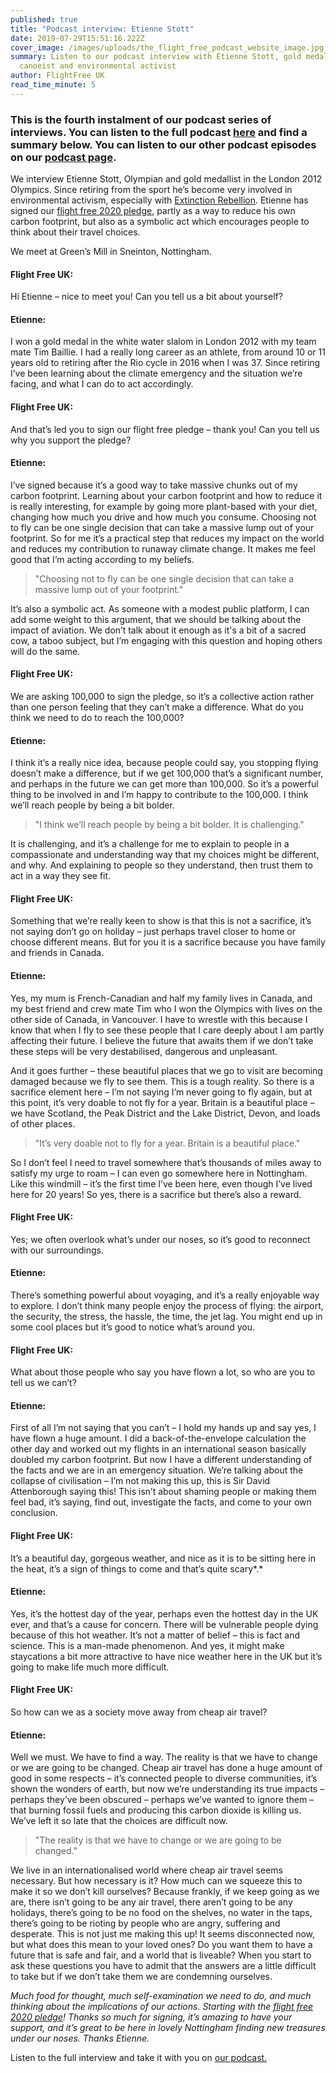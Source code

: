 ```yaml
---
published: true
title: "Podcast interview: Etienne Stott"
date: 2019-07-29T15:51:16.222Z
cover_image: /images/uploads/the_flight_free_podcast_website_image.jpg
summary: Listen to our podcast interview with Etienne Stott, gold medal-winning
  canoeist and environmental activist
author: FlightFree UK
read_time_minute: 5
---
```

### This is the fourth instalment of our podcast series of interviews. You can listen to the full podcas[](https://www.flightfree.co.uk/podcast/episode/c2c15969/vipul-patel)t [](https://soundcloud.com/info-728724237/vipul-patel)[here](https://soundcloud.com/info-728724237/etienne-stott) and find a summary below. You can listen to our other podcast episodes on our [podcast page](https://flightfree.co.uk/podcast/).

We interview Etienne Stott, Olympian and gold medallist in the London 2012 Olympics. Since retiring from the sport he’s become very involved in environmental activism, especially with [Extinction Rebellion](https://rebellion.earth/). Etienne has signed our [flight free 2020 pledge](https://www.flightfree.co.uk/pledge), partly as a way to reduce his own carbon footprint, but also as a symbolic act which encourages people to think about their travel choices.

We meet at Green’s Mill in Sneinton, Nottingham. 

#### Flight Free UK:

Hi Etienne – nice to meet you! Can you tell us a bit about yourself?

#### Etienne:

I won a gold medal in the white water slalom in London 2012 with my team mate Tim Baillie. I had a really long career as an athlete, from around 10 or 11 years old to retiring after the Rio cycle in 2016 when I was 37. Since retiring I’ve been learning about the climate emergency and the situation we’re facing, and what I can do to act accordingly. 

#### Flight Free UK:

And that’s led you to sign our flight free pledge – thank you! Can you tell us why you support the pledge?

#### Etienne:

 I’ve signed because it’s a good way to take massive chunks out of my carbon footprint. Learning about your carbon footprint and how to reduce it is really interesting, for example by going more plant-based with your diet, changing how much you drive and how much you consume. Choosing not to fly can be one single decision that can take a massive lump out of your footprint. So for me it’s a practical step that reduces my impact on the world and reduces my contribution to runaway climate change. It makes me feel good that I’m acting according to my beliefs.

> "Choosing not to fly can be one single decision that can take a massive lump out of your footprint."

It’s also a symbolic act. As someone with a modest public platform, I can add some weight to this argument, that we should be talking about the impact of aviation. We don’t talk about it enough as it's a bit of a sacred cow, a taboo subject, but I’m engaging with this question and hoping others will do the same.

#### Flight Free UK:

We are asking 100,000 to sign the pledge, so it’s a collective action rather than one person feeling that they can’t make a difference. What do you think we need to do to reach the 100,000?

#### Etienne:

I think it’s a really nice idea, because people could say, you stopping flying doesn’t make a difference, but if we get 100,000 that’s a significant number, and perhaps in the future we can get more than 100,000. So it’s a powerful thing to be involved in and I’m happy to contribute to the 100,000. I think we’ll reach people by being a bit bolder. 

> "I think we’ll reach people by being a bit bolder. It is challenging."

It is challenging, and it’s a challenge for me to explain to people in a compassionate and understanding way that my choices might be different, and why. And explaining to people so they understand, then trust them to act in a way they see fit. 

#### Flight Free UK:

Something that we’re really keen to show is that this is not a sacrifice, it’s not saying don’t go on holiday – just perhaps travel closer to home or choose different means. But for you it is a sacrifice because you have family and friends in Canada.

#### Etienne:

Yes, my mum is French-Canadian and half my family lives in Canada, and my best friend and crew mate Tim who I won the Olympics with lives on the other side of Canada, in Vancouver. I have to wrestle with this because I know that when I fly to see these people that I care deeply about I am partly affecting their future. I believe the future that awaits them if we don’t take these steps will be very destabilised, dangerous and unpleasant. 

And it goes further – these beautiful places that we go to visit are becoming damaged because we fly to see them. This is a tough reality. So there is a sacrifice element here – I’m not saying I’m never going to fly again, but at this point, it’s very doable to not fly for a year. Britain is a beautiful place – we have Scotland, the Peak District and the Lake District, Devon, and loads of other places. 

> "It’s very doable not to fly for a year. Britain is a beautiful place."

So I don’t feel I need to travel somewhere that’s thousands of miles away to satisfy my urge to roam – I can even go somewhere here in Nottingham. Like this windmill – it’s the first time I’ve been here, even though I’ve lived here for 20 years! So yes, there is a sacrifice but there’s also a reward.

#### Flight Free UK:

Yes; we often overlook what’s under our noses, so it’s good to reconnect with our surroundings. 

#### Etienne:

 There’s something powerful about voyaging, and it’s a really enjoyable way to explore. I don’t think many people enjoy the process of flying: the airport, the security, the stress, the hassle, the time, the jet lag. You might end up in some cool places but it’s good to notice what’s around you.

#### Flight Free UK:

What about those people who say you have flown a lot, so who are you to tell us we can’t?

#### Etienne:

First of all I’m not saying that you can’t – I hold my hands up and say yes, I have flown a huge amount. I did a back-of-the-envelope calculation the other day and worked out my flights in an international season basically doubled my carbon footprint. But now I have a different understanding of the facts and we are in an emergency situation. We’re talking about the collapse of civilisation – I’m not making this up, this is Sir David Attenborough saying this! This isn’t about shaming people or making them feel bad, it’s saying, find out, investigate the facts, and come to your own conclusion.

#### Flight Free UK:

It’s a beautiful day, gorgeous weather, and nice as it is to be sitting here in the heat, it’s a sign of things to come and that’s quite scary*.*

#### Etienne:

Yes, it’s the hottest day of the year, perhaps even the hottest day in the UK ever, and that’s a cause for concern. There will be vulnerable people dying because of this hot weather. It’s not a matter of belief – this is fact and science. This is a man-made phenomenon. And yes, it might make staycations a bit more attractive to have nice weather here in the UK but it’s going to make life much more difficult. 

#### Flight Free UK:

So how can we as a society move away from cheap air travel?

#### Etienne:

Well we must. We have to find a way. The reality is that we have to change or we are going to be changed. Cheap air travel has done a huge amount of good in some respects – it’s connected people to diverse communities, it’s shown the wonders of earth, but now we’re understanding its true impacts – perhaps they’ve been obscured – perhaps we’ve wanted to ignore them – that burning fossil fuels and producing this carbon dioxide is killing us. We’ve left it so late that the choices are difficult now. 

> "The reality is that we have to change or we are going to be changed."

We live in an internationalised world where cheap air travel seems necessary. But how necessary is it? How much can we squeeze this to make it so we don’t kill ourselves? Because frankly, if we keep going as we are, there isn’t going to be any air travel, there aren’t going to be any holidays, there’s going to be no food on the shelves, no water in the taps, there’s going to be rioting by people who are angry, suffering and desperate. This is not just me making this up! It seems disconnected now, but what does this mean to your loved ones? Do you want them to have a future that is safe and fair, and a world that is liveable? When you start to ask these questions you have to admit that the answers are a little difficult to take but if we don’t take them we are condemning ourselves. 

*Much food for thought, much self-examination we need to do, and much thinking about the implications of our actions. Starting with the* *[flight free 2020 pledge](https://www.flightfree.co.uk/pledge)! Thanks so much for signing, it’s amazing to have your support, and it’s great to be here in lovely Nottingham finding new treasures under our noses. Thanks Etienne.*

Listen to the full interview and take it with you on [our podcast.](https://www.flightfree.co.uk/podcast/episode/c2d7dc67/etienne-stott)